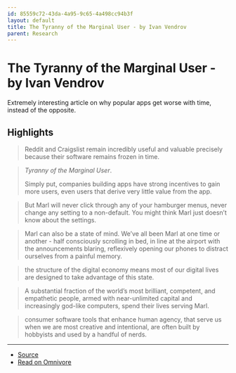 ```yaml
---
id: 85559c72-43da-4a95-9c65-4a498cc94b3f
layout: default
title: The Tyranny of the Marginal User - by Ivan Vendrov
parent: Research
---
```


# The Tyranny of the Marginal User - by Ivan Vendrov

Extremely interesting article on why popular apps get worse with time, instead of the opposite.

## Highlights

> Reddit and Craigslist remain incredibly useful and valuable precisely because their software remains frozen in time.

> _Tyranny of the Marginal User_.
> 
> Simply put, companies building apps have strong incentives to gain more users, even users that derive very little value from the app.

> But Marl will never click through any of your hamburger menus, never change any setting to a non-default. You might think Marl just doesn’t know about the settings.

> Marl can also be a state of mind. We’ve all been Marl at one time or another - half consciously scrolling in bed, in line at the airport with the announcements blaring, reflexively opening our phones to distract ourselves from a painful memory.

> the structure of the digital economy means most of our digital lives are designed to take advantage of this state.

> A substantial fraction of the world’s most brilliant, competent, and empathetic people, armed with near-unlimited capital and increasingly god-like computers, spend their lives serving Marl.

> consumer software tools that enhance human agency, that serve us when we are most creative and intentional, are often built by hobbyists and used by a handful of nerds.


---

- [Source](https://nothinghuman.substack.com/p/the-tyranny-of-the-marginal-user?ref=refind)
- [Read on Omnivore](https://omnivore.app/me/the-tyranny-of-the-marginal-user-by-ivan-vendrov-18bfb80c38a)